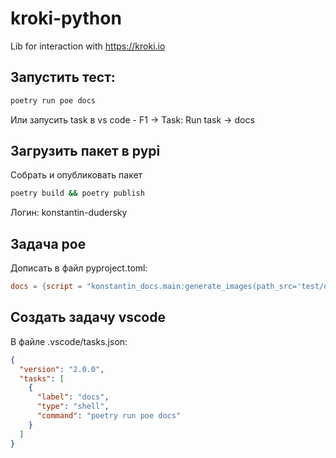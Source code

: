# kroki-python

Lib for interaction with https://kroki.io

## Запустить тест:

```sh
poetry run poe docs
```

Или запусить task в vs code - F1 -> Task: Run task -> docs

## Загрузить пакет в pypi

Собрать и опубликовать пакет

```sh
poetry build && poetry publish
```

Логин: konstantin-dudersky

## Задача poe

Дописать в файл pyproject.toml:

```toml
docs = {script = "konstantin_docs.main:generate_images(path_src='test/dia_src', path_dist='test/dia_dist')"}
```

## Создать задачу vscode

В файле .vscode/tasks.json:

```json
{
  "version": "2.0.0",
  "tasks": [
    {
      "label": "docs",
      "type": "shell",
      "command": "poetry run poe docs"
    }
  ]
}
```
